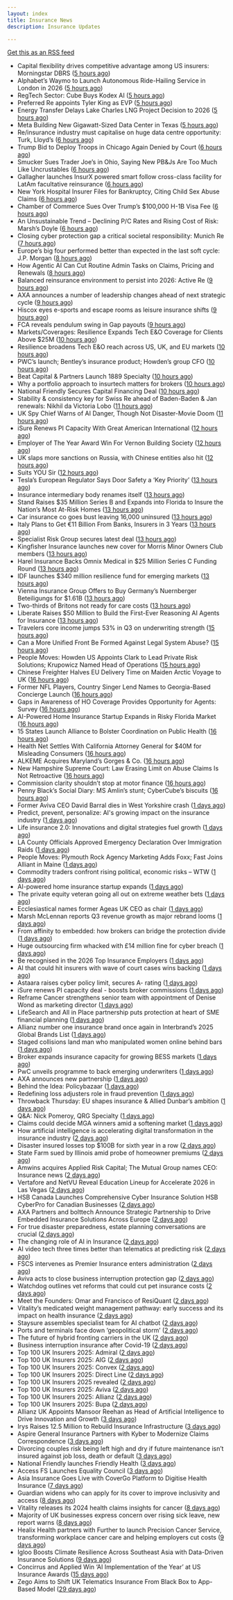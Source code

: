 ```yaml
---
layout: index
title: Insurance News
description: Insurance Updates

---
```


[Get this as an RSS feed](/insurance.rss)

<!-- news_marker starts -->
- Capital flexibility drives competitive advantage among US insurers: Morningstar DBRS ([5 hours ago](https://www.reinsurancene.ws/capital-flexibility-drives-competitive-advantage-among-us-insurers-morningstar-dbrs/))
- Alphabet’s Waymo to Launch Autonomous Ride-Hailing Service in London in 2026 ([5 hours ago](https://www.insurancejournal.com/news/international/2025/10/17/844200.htm))
- RegTech Sector: Cube Buys Kodex AI ([5 hours ago](https://insurance-edge.net/2025/10/17/regtech-sector-cube-buys-kodex-ai/))
- Preferred Re appoints Tyler King as EVP ([5 hours ago](https://www.reinsurancene.ws/preferred-re-appoints-tyler-king-as-evp/))
- Energy Transfer Delays Lake Charles LNG Project Decision to 2026 ([5 hours ago](https://www.insurancejournal.com/news/southcentral/2025/10/17/844196.htm))
- Meta Building New Gigawatt-Sized Data Center in Texas ([5 hours ago](https://www.insurancejournal.com/news/southcentral/2025/10/17/844191.htm))
- Re/insurance industry must capitalise on huge data centre opportunity: Turk, Lloyd’s ([6 hours ago](https://www.reinsurancene.ws/re-insurance-industry-must-capitalise-on-huge-data-centre-opportunity-turk-lloyds/))
- Trump Bid to Deploy Troops in Chicago Again Denied by Court ([6 hours ago](https://www.insurancejournal.com/news/midwest/2025/10/17/844184.htm))
- Smucker Sues Trader Joe’s in Ohio, Saying New PB&Js Are Too Much Like Uncrustables ([6 hours ago](https://www.insurancejournal.com/news/midwest/2025/10/17/844176.htm))
- Gallagher launches InsurX powered smart follow cross-class facility for LatAm facultative reinsurance ([6 hours ago](https://www.reinsurancene.ws/gallagher-launches-insurx-powered-smart-follow-cross-class-facility-for-latam-facultative-reinsurance/))
- New York Hospital Insurer Files for Bankruptcy, Citing Child Sex Abuse Claims ([6 hours ago](https://www.insurancejournal.com/news/east/2025/10/17/844171.htm))
- Chamber of Commerce Sues Over Trump’s $100,000 H-1B Visa Fee ([6 hours ago](https://www.insurancejournal.com/news/national/2025/10/17/844154.htm))
- An Unsustainable Trend – Declining P/C Rates and Rising Cost of Risk: Marsh’s Doyle ([6 hours ago](https://www.insurancejournal.com/news/international/2025/10/17/844140.htm))
- Closing cyber protection gap a critical societal responsibility: Munich Re ([7 hours ago](https://www.reinsurancene.ws/closing-cyber-protection-gap-a-critical-societal-responsibility-munich-re/))
- Europe’s big four performed better than expected in the last soft cycle: J.P. Morgan ([8 hours ago](https://www.reinsurancene.ws/europes-big-four-performed-better-than-expected-in-the-last-soft-cycle-j-p-morgan/))
- How Agentic AI Can Cut Routine Admin Tasks on Claims, Pricing and Renewals ([8 hours ago](https://insurance-edge.net/2025/10/17/how-agentic-ai-can-cut-routine-admin-tasks-on-claims-pricing-and-renewals/))
- Balanced reinsurance environment to persist into 2026: Active Re ([9 hours ago](https://www.reinsurancene.ws/balanced-reinsurance-environment-to-persist-into-2026-active-re/))
- AXA announces a number of leadership changes ahead of next strategic cycle ([9 hours ago](https://www.reinsurancene.ws/axa-announces-a-number-of-leadership-changes-ahead-of-next-strategic-cycle/))
- Hiscox eyes e-sports and escape rooms as leisure insurance shifts ([9 hours ago](https://www.insurancebusinessmag.com/uk/news/professional-liability/hiscox-eyes-esports-and-escape-rooms-as-leisure-insurance-shifts-553249.aspx))
- FCA reveals pendulum swing in Gap payouts ([9 hours ago](https://www.postonline.co.uk/news/7959226/fca-reveals-pendulum-swing-in-gap-payouts))
- Markets/Coverages: Resilience Expands Tech E&O Coverage for Clients Above $25M ([10 hours ago](https://www.insurancejournal.com/news/national/2025/10/17/844090.htm))
- Resilience broadens Tech E&O reach across US, UK, and EU markets ([10 hours ago](https://www.reinsurancene.ws/resilience-broadens-tech-eo-reach-across-us-uk-and-eu-markets/))
- PWC’s launch; Bentley’s insurance product; Howden’s group CFO ([10 hours ago](https://www.postonline.co.uk/news/7959205/pwc%E2%80%99s-launch-bentley%E2%80%99s-insurance-product-howden%E2%80%99s-group-cfo))
- Beat Capital & Partners Launch 1889 Specialty ([10 hours ago](https://insurance-edge.net/2025/10/17/beat-capital-partners-launch-1889-specialty/))
- Why a portfolio approach to insurtech matters for brokers ([10 hours ago](https://www.insurancebusinessmag.com/uk/news/technology/why-a-portfolio-approach-to-insurtech-matters-for-brokers-553388.aspx))
- National Friendly Secures Capital Financing Deal ([10 hours ago](https://insurance-edge.net/2025/10/17/national-friendly-secures-capital-financing-deal/))
- Stability & consistency key for Swiss Re ahead of Baden-Baden & Jan renewals: Nikhil da Victoria Lobo ([11 hours ago](https://www.reinsurancene.ws/stability-consistency-key-for-swiss-re-ahead-of-baden-baden-jan-renewals-nikhil-da-victoria-lobo/))
- UK Spy Chief Warns of AI Danger, Though Not Disaster-Movie Doom ([11 hours ago](https://www.insurancejournal.com/news/international/2025/10/17/844122.htm))
- iSure Renews PI Capacity With Great American International ([12 hours ago](https://insurance-edge.net/2025/10/17/isure-renews-pi-capacity-with-great-american-international/))
- Employer of The Year Award Win For Vernon Building Society ([12 hours ago](https://insurance-edge.net/2025/10/17/employer-of-the-year-award-win-for-vernon-building-society/))
- UK slaps more sanctions on Russia, with Chinese entities also hit ([12 hours ago](https://www.insurancebusinessmag.com/uk/news/marine/uk-slaps-more-sanctions-on-russia-with-chinese-entities-also-hit-553367.aspx))
- Suits YOU Sir ([12 hours ago](https://www.insurancebusinessmag.com/uk/news/auto-motor/suits-you-sir-553365.aspx))
- Tesla’s European Regulator Says Door Safety a ‘Key Priority’ ([13 hours ago](https://www.insurancejournal.com/news/international/2025/10/17/844113.htm))
- Insurance intermediary body renames itself ([13 hours ago](https://www.insurancebusinessmag.com/uk/news/travel/insurance-intermediary-body-renames-itself-553359.aspx))
- Stand Raises $35 Million Series B and Expands into Florida to Insure the Nation’s Most At-Risk Homes ([13 hours ago](https://www.insurtechinsights.com/stand-raises-35-million-series-b-and-expands-into-florida-to-insure-the-nations-most-at-risk-homes/))
- Car insurance co goes bust leaving 16,000 uninsured ([13 hours ago](https://www.insurancebusinessmag.com/uk/news/auto-motor/car-insurance-co-goes-bust-leaving-16000-uninsured-553357.aspx))
- Italy Plans to Get €11 Billion From Banks, Insurers in 3 Years ([13 hours ago](https://www.insurancejournal.com/news/international/2025/10/17/844109.htm))
- Specialist Risk Group secures latest deal ([13 hours ago](https://www.insurancebusinessmag.com/uk/news/breaking-news/specialist-risk-group-secures-latest-deal-553355.aspx))
- Kingfisher Insurance launches new cover for Morris Minor Owners Club members ([13 hours ago](https://www.insurancebusinessmag.com/uk/news/auto-motor/kingfisher-insurance-launches-new-cover-for-morris-minor-owners-club-members-553354.aspx))
- Harel Insurance Backs Omnix Medical in $25 Million Series C Funding Round ([13 hours ago](https://www.insurtechinsights.com/harel-insurance-backs-omnix-medical-in-25-million-series-c-funding-round/))
- IDF launches $340 million resilience fund for emerging markets ([13 hours ago](https://www.insurancebusinessmag.com/uk/news/breaking-news/idf-launches-340-million-resilience-fund-for-emerging-markets-553353.aspx))
- Vienna Insurance Group Offers to Buy Germany’s Nuernberger Beteiligungs for $1.61B ([13 hours ago](https://www.insurancejournal.com/news/international/2025/10/17/844105.htm))
- Two-thirds of Britons not ready for care costs ([13 hours ago](https://www.insurancebusinessmag.com/uk/news/breaking-news/twothirds-of-britons-not-ready-for-care-costs-553351.aspx))
- Liberate Raises $50 Million to Build the First-Ever Reasoning AI Agents for Insurance ([13 hours ago](https://www.insurtechinsights.com/liberate-raises-50-million-to-build-the-first-ever-reasoning-ai-agents-for-insurance/))
- Travelers core income jumps 53% in Q3 on underwriting strength ([15 hours ago](https://www.insurancebusinessmag.com/uk/news/breaking-news/travelers-core-income-jumps-53-in-q3-on-underwriting-strength-553390.aspx))
- Can a More Unified Front Be Formed Against Legal System Abuse? ([15 hours ago](https://www.insurancejournal.com/news/national/2025/10/17/843927.htm))
- People Moves: Howden US Appoints Clark to Lead Private Risk Solutions; Krupowicz Named Head of Operations ([15 hours ago](https://www.insurancejournal.com/news/national/2025/10/17/844040.htm))
- Chinese Freighter Halves EU Delivery Time on Maiden Arctic Voyage to UK ([16 hours ago](https://www.insurancejournal.com/news/international/2025/10/17/843889.htm))
- Former NFL Players, Country Singer Lend Names to Georgia-Based Concierge Launch ([16 hours ago](https://www.insurancejournal.com/news/southeast/2025/10/17/844079.htm))
- Gaps in Awareness of HO Coverage Provides Opportunity for Agents: Survey ([16 hours ago](https://www.insurancejournal.com/news/national/2025/10/17/844098.htm))
- AI-Powered Home Insurance Startup Expands in Risky Florida Market ([16 hours ago](https://www.insurancejournal.com/news/southeast/2025/10/17/844092.htm))
- 15 States Launch Alliance to Bolster Coordination on Public Health ([16 hours ago](https://www.insurancejournal.com/news/east/2025/10/17/843923.htm))
- Health Net Settles With California Attorney General for $40M for Misleading Consumers ([16 hours ago](https://www.insurancejournal.com/news/west/2025/10/17/843857.htm))
- ALKEME Acquires Maryland’s Gorges & Co. ([16 hours ago](https://www.insurancejournal.com/news/east/2025/10/17/844065.htm))
- New Hampshire Supreme Court: Law Erasing Limit on Abuse Claims Is Not Retroactive ([16 hours ago](https://www.insurancejournal.com/news/east/2025/10/17/844013.htm))
- Commission clarity shouldn’t stop at motor finance ([16 hours ago](https://www.postonline.co.uk/regulation/7959217/commission-clarity-shouldn%E2%80%99t-stop-at-motor-finance))
- Penny Black’s Social Diary: MS Amlin’s stunt; CyberCube’s biscuits ([16 hours ago](https://www.postonline.co.uk/people/7959018/penny-black%E2%80%99s-social-diary-ms-amlin%E2%80%99s-stunt-cybercube%E2%80%99s-biscuits))
- Former Aviva CEO David Barral dies in West Yorkshire crash ([1 days ago](https://www.insurancebusinessmag.com/uk/news/breaking-news/former-aviva-ceo-david-barral-dies-in-west-yorkshire-crash-553311.aspx))
- Predict, prevent, personalize: AI's growing impact on the insurance industry ([1 days ago](https://www.dig-in.com/opinion/ais-growing-impact-on-the-insurance-industry))
- Life insurance 2.0: Innovations and digital strategies fuel growth ([1 days ago](https://www.dig-in.com/opinion/innovations-and-digital-strategies-fuel-growth))
- LA County Officials Approved Emergency Declaration Over Immigration Raids ([1 days ago](https://www.insurancejournal.com/news/west/2025/10/16/844076.htm))
- People Moves: Plymouth Rock Agency Marketing Adds Foxx; Fast Joins Alliant in Maine ([1 days ago](https://www.insurancejournal.com/news/east/2025/10/16/843274.htm))
- Commodity traders confront rising political, economic risks – WTW ([1 days ago](https://www.insurancebusinessmag.com/uk/news/breaking-news/commodity-traders-confront-rising-political-economic-risks--wtw-553288.aspx))
- AI-powered home insurance startup expands ([1 days ago](https://www.dig-in.com/articles/ai-powered-home-insurance-startup-expands))
- The private equity veteran going all out on extreme weather bets ([1 days ago](https://www.dig-in.com/articles/the-private-equity-veteran-going-all-out-on-extreme-weather-bets))
- Ecclesiastical names former Ageas UK CEO as chair ([1 days ago](https://www.postonline.co.uk/news/7959224/ecclesiastical-names-former-ageas-uk-ceo-as-chair))
- Marsh McLennan reports Q3 revenue growth as major rebrand looms ([1 days ago](https://www.insurancebusinessmag.com/uk/news/breaking-news/marsh-mclennan-reports-q3-revenue-growth-as-major-rebrand-looms-553225.aspx))
- From affinity to embedded: how brokers can bridge the protection divide ([1 days ago](https://www.insurancebusinessmag.com/uk/news/technology/from-affinity-to-embedded-how-brokers-can-bridge-the-protection-divide-553215.aspx))
- Huge outsourcing firm whacked with £14 million fine for cyber breach ([1 days ago](https://www.insurancebusinessmag.com/uk/news/cyber/huge-outsourcing-firm-whacked-with-14-million-fine-for-cyber-breach-553214.aspx))
- Be recognised in the 2026 Top Insurance Employers ([1 days ago](https://www.insurancebusinessmag.com/uk/news/breaking-news/be-recognised-in-the-2026-top-insurance-employers-553213.aspx))
- AI that could hit insurers with wave of court cases wins backing ([1 days ago](https://www.postonline.co.uk/claims/7959206/ai-that-could-hit-insurers-with-wave-of-court-cases-wins-backing))
- Astaara raises cyber policy limit, secures A- rating ([1 days ago](https://www.insurancebusinessmag.com/uk/news/cyber/astaara-raises-cyber-policy-limit-secures-a-rating-553203.aspx))
- iSure renews PI capacity deal - boosts broker commissions ([1 days ago](https://www.insurancebusinessmag.com/uk/news/professional-liability/isure-renews-pi-capacity-deal--boosts-broker-commissions-553201.aspx))
- Reframe Cancer strengthens senior team with appointment of Denise Wond as marketing director ([1 days ago](https://ifamagazine.com/reframe-cancer-strengthens-senior-team-with-appointment-of-denise-wond-as-marketing-director/))
- LifeSearch and All in Place partnership puts protection at heart of SME financial planning ([1 days ago](https://ifamagazine.com/lifesearch-and-all-in-place-partnership-puts-protection-at-heart-of-sme-financial-planning/))
- Allianz number one insurance brand once again in Interbrand’s 2025 Global Brands List ([1 days ago](https://www.insurancebusinessmag.com/uk/news/breaking-news/allianz-number-one-insurance-brand-once-again-in-interbrands-2025-global-brands-list-553189.aspx))
- Staged collisions land man who manipulated women online behind bars ([1 days ago](https://www.insurancebusinessmag.com/uk/news/breaking-news/staged-collisions-land-man-who-manipulated-women-online-behind-bars-553186.aspx))
- Broker expands insurance capacity for growing BESS markets ([1 days ago](https://www.insurancebusinessmag.com/uk/news/breaking-news/broker-expands-insurance-capacity-for-growing-bess-markets-553184.aspx))
- PwC unveils programme to back emerging underwriters ([1 days ago](https://www.insurancebusinessmag.com/uk/news/breaking-news/pwc-unveils-programme-to-back-emerging-underwriters-553183.aspx))
- AXA announces new partnership ([1 days ago](https://www.insurancebusinessmag.com/uk/news/breaking-news/axa-announces-new-partnership-553182.aspx))
- Behind the Idea: Policybazaar ([1 days ago](https://thefintechtimes.com/behind-the-idea-policybazaar/))
- Redefining loss adjusters role in fraud prevention ([1 days ago](https://www.postonline.co.uk/claims/7959117/redefining-loss-adjusters-role-in-fraud-prevention))
- Throwback Thursday: EU shapes insurance & Allied Dunbar’s ambition ([1 days ago](https://www.postonline.co.uk/regulation/7956772/throwback-thursday-eu-shapes-insurance-allied-dunbar%E2%80%99s-ambition))
- Q&A: Nick Pomeroy, QRG Specialty ([1 days ago](https://www.postonline.co.uk/lloyd%E2%80%99slondon/7958289/qa-nick-pomeroy-qrg-specialty))
- Claims could decide MGA winners amid a softening market ([1 days ago](https://www.insurancebusinessmag.com/uk/news/breaking-news/claims-could-decide-mga-winners-amid-a-softening-market-553125.aspx))
- How artificial intelligence is accelerating digital transformation in the insurance industry ([2 days ago](https://www.dig-in.com/opinion/ai-is-accelerating-digital-transformation))
- Disaster insured losses top $100B for sixth year in a row ([2 days ago](https://www.dig-in.com/articles/disaster-insured-losses-top-100b-for-sixth-year-in-a-row))
- State Farm sued by Illinois amid probe of homeowner premiums ([2 days ago](https://www.dig-in.com/articles/state-farm-sued-by-illinois-amid-probe-of-homeowner-premiums))
- Amwins acquires Applied Risk Capital; The Mutual Group names CEO: Insurance news ([2 days ago](https://www.dig-in.com/news/amwins-acquires-arc-mutual-group-ceo-insurance))
- Vertafore and NetVU Reveal Education Lineup for Accelerate 2026 in Las Vegas ([2 days ago](https://www.insurtechinsights.com/vertafore-and-netvu-reveal-education-lineup-for-accelerate-2026-in-las-vegas/))
- HSB Canada Launches Comprehensive Cyber Insurance Solution HSB CyberPro for Canadian Businesses ([2 days ago](https://www.insurtechinsights.com/hsb-canada-launches-comprehensive-cyber-insurance-solution-hsb-cyberpro-for-canadian-businesses/))
- AXA Partners and bolttech Announce Strategic Partnership to Drive Embedded Insurance Solutions Across Europe ([2 days ago](https://www.insurtechinsights.com/axa-partners-and-bolttech-announce-strategic-partnership-to-drive-embedded-insurance-solutions-across-europe/))
- For true disaster preparedness, estate planning conversations are crucial ([2 days ago](https://www.dig-in.com/opinion/disaster-preparedness-starts-with-insurance-estate-planning))
- The changing role of AI in Insurance ([2 days ago](https://www.dig-in.com/podcast/the-changing-role-of-ai-in-insurance))
- AI video tech three times better than telematics at predicting risk ([2 days ago](https://www.postonline.co.uk/technology/7959219/ai-video-tech-three-times-better-than-telematics-at-predicting-risk))
- FSCS intervenes as Premier Insurance enters administration ([2 days ago](https://www.postonline.co.uk/news/7959221/16000-customers-to-be-protected-by-fscs-as-premier-enters-administration))
- Aviva acts to close business interruption protection gap ([2 days ago](https://www.postonline.co.uk/commercial/7959220/aviva-acts-to-close-business-interruption-protection-gap))
- Watchdog outlines vet reforms that could cut pet insurance costs ([2 days ago](https://www.postonline.co.uk/news/7959218/watchdog-outlines-vet-reforms-that-could-cut-pet-insurance-costs))
- Meet the Founders: Omar and Francisco of ResiQuant ([2 days ago](https://www.insurtechinsights.com/meet-the-founders-omar-and-francisco-of-resiquant/))
- Vitality’s medicated weight management pathway: early success and its impact on health insurance ([2 days ago](https://ifamagazine.com/vitalitys-medicated-weight-management-pathway-early-success-and-its-impact-on-health-insurance/))
- Staysure assembles specialist team for AI chatbot ([2 days ago](https://www.postonline.co.uk/technology/7959215/staysure-assembles-specialist-team-for-ai-chatbot))
- Ports and terminals face down ‘geopolitical storm’ ([2 days ago](https://www.postonline.co.uk/lloyd%E2%80%99slondon/7959214/ports-and-terminals-face-down-%E2%80%98geopolitical-storm%E2%80%99))
- The future of hybrid fronting carriers in the UK ([2 days ago](https://www.postonline.co.uk/commercial/7958968/the-future-of-hybrid-fronting-carriers-in-the-uk))
- Business interruption insurance after Covid-19 ([2 days ago](https://www.postonline.co.uk/commercial/7959040/business-interruption-insurance-after-covid-19))
- Top 100 UK Insurers 2025: Admiral ([2 days ago](https://www.postonline.co.uk/personal/7959070/top-100-uk-insurers-2025-admiral))
- Top 100 UK Insurers 2025: AIG ([2 days ago](https://www.postonline.co.uk/commercial/7959073/top-100-uk-insurers-2025-aig))
- Top 100 UK Insurers 2025: Convex ([2 days ago](https://www.postonline.co.uk/commercial/7959032/top-100-uk-insurers-2025-convex))
- Top 100 UK Insurers 2025: Direct Line ([2 days ago](https://www.postonline.co.uk/personal/7959013/top-100-uk-insurers-2025-direct-line))
- Top 100 UK Insurers 2025 revealed ([2 days ago](https://www.postonline.co.uk/personal/7959011/top-100-uk-insurers-2025-revealed))
- Top 100 UK Insurers 2025: Aviva ([2 days ago](https://www.postonline.co.uk/personal/7959012/top-100-uk-insurers-2025-aviva))
- Top 100 UK Insurers 2025: Allianz ([2 days ago](https://www.postonline.co.uk/personal/7959023/top-100-uk-insurers-2025-allianz))
- Top 100 UK Insurers 2025: Bupa ([2 days ago](https://www.postonline.co.uk/personal/7958996/top-100-uk-insurers-2025-bupa))
- Allianz UK Appoints Mansoor Reehan as Head of Artificial Intelligence to Drive Innovation and Growth ([3 days ago](https://www.insurtechinsights.com/allianz-uk-appoints-mansoor-reehan-as-head-of-artificial-intelligence-to-drive-innovation-and-growth/))
- Irys Raises 12.5 Million to Rebuild Insurance Infrastructure ([3 days ago](https://www.insurtechinsights.com/irys-raises-12-5-million-to-rebuild-insurance-infrastructure/))
- Aspire General Insurance Partners with Kyber to Modernize Claims Correspondence ([3 days ago](https://www.insurtechinsights.com/aspire-general-insurance-partners-with-kyber-to-modernize-claims-correspondence/))
- Divorcing couples risk being left high and dry if future maintenance isn’t insured against job loss, death or default ([3 days ago](https://ifamagazine.com/divorcing-couples-risk-being-left-high-and-dry-if-future-maintenance-isnt-insured-against-job-loss-death-or-default/))
- National Friendly launches Friendly Health ([3 days ago](https://ifamagazine.com/national-friendly-launches-friendly-health/))
- Access FS Launches Equality Council ([3 days ago](https://ifamagazine.com/access-fs-launches-equality-council/))
- Asia Insurance Goes Live with CoverGo Platform to Digitise Health Insurance ([7 days ago](https://thefintechtimes.com/asia-insurance-goes-live-with-covergo-platform-to-digitise-health-insurance/))
- Guardian widens who can apply for its cover to improve inclusivity and access ([8 days ago](https://ifamagazine.com/guardian-widens-who-can-apply-for-its-cover-to-improve-inclusivity-and-access/))
- Vitality releases its 2024 health claims insights for cancer ([8 days ago](https://ifamagazine.com/vitality-releases-its-2024-health-claims-insights-for-cancer/))
- Majority of UK businesses express concern over rising sick leave, new report warns ([8 days ago](https://ifamagazine.com/majority-of-uk-businesses-express-concern-over-rising-sick-leave-new-report-warns/))
- Healix Health partners with Further to launch Precision Cancer Service, transforming workplace cancer care and helping employers cut costs ([9 days ago](https://ifamagazine.com/healix-health-partners-with-further-to-launch-precision-cancer-service-transforming-workplace-cancer-care-and-helping-employers-cut-costs/))
- Igloo Boosts Climate Resilience Across Southeast Asia with Data-Driven Insurance Solutions ([9 days ago](https://thefintechtimes.com/igloo-boosts-climate-resilience-across-southeast-asia-with-data-driven-insurance-solutions/))
- Concirrus and Applied Win ‘AI Implementation of the Year’ at US Insurance Awards ([15 days ago](https://thefintechtimes.com/concirrus-ai-cuts-aviation-underwriting-time-from-36-hours-to-minutes-for-applied-aviation/))
- Zego Aims to Shift UK Telematics Insurance From Black Box to App-Based Model ([29 days ago](https://thefintechtimes.com/zego-aims-to-shift-uk-telematics-insurance-from-black-box-to-app-based-model/))

<!-- news_marker ends -->